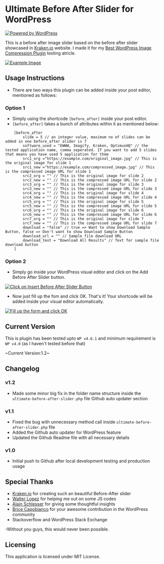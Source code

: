 # Ultimate Before After Slider for WordPress
[![Powered by WordPress](https://i.imgur.com/TLxhYvJ.gif)](https://wordpress.org/)

This is a before after image slider based on the before after slider showcased in [Kraken.io](https://kraken.io/) website. I made it for my [Best WordPress Image Compression Plugin](https://www.isaumya.com/finding-out-the-best-wordpress-image-compression-plugin/) testing atricle.

[![Example Image](https://i.imgur.com/ABHvovw.jpg)](https://i.imgur.com/ABHvovw.jpg)

## Usage Instructions
* There are two ways this plugin can be added inside your post editor, mentioned as follows:

### Option 1
* Simply using the shortcode `[before_after]` inside your post editor.
* `[before_after]` takes a bunch of attributes within it as mentioned below:

```
	[before_after
		slide = 5 // an integer value, maximum no of slides can be added in one before_after alider is 7
		software_used = "EWWW, Imagify, Kraken, OptimusHQ" // the tested application name, comma seperated. If you want to add 5 slides that means you have used 5 application for them
		src1_org ="https://example.com/original_image.jpg" // This is the original image for slide 1
		src1_new ="https://example.com/compressed_image.jpg" // This is the compressed image URL for slide 1
		src2_org = "" // This is the original image for slide 2
		src2_new = "" // This is the compressed image URL for slide 2
		src3_org = "" // This is the original image for slide 3
		src3_new = "" // This is the compressed image URL for slide 3
		src4_org = "" // This is the original image for slide 4
		src4_new = "" // This is the compressed image URL for slide 4
		src5_org = "" // This is the original image for slide 5
		src5_new = "" // This is the compressed image URL for slide 5
		src6_org = "" // This is the original image for slide 6
		src6_new = "" // This is the compressed image URL for slide 6
		src7_org = "" // This is the original image for slide 7
		src7_new = "" // This is the compressed image URL for slide 7
		download = "false" // true => Want to show Download Sample Button, false => Don't want to show Download Sample Button
		download_url = "" // Sample file download URL
		download_text = "Download All Results" // Text for sample file download button
	]
```

### Option 2
* Simply go inside your WordPress visual editor and click on the Add Before After Slider button.

[![Click on Insert Before After Slider Button](https://i.imgur.com/vlNGtIB.jpg)](https://i.imgur.com/vlNGtIB.jpg)

* Now just fill up the fom and click OK. That's it! Your shortcode will be added inside your visual editor automatically.

[![Fill up the form and click OK](https://i.imgur.com/2sO0zeB.jpg)](https://i.imgur.com/2sO0zeB.jpg)

## Current Version
This is plugin has been tested upto `WP v4.6.1` and minimum requirement is `WP v4.0` (as I haven't tested before that)

~Current Version:1.2~

## Changelog
### v1.2
* Made some minor big fix in the folder name structure inside the `ultimate-before-after-slider.php` file Github auto updater section

### v1.1
* Fixed the bug with unnecessary method call inside `ultimate-before-after-slider.php` file
* Added the Github auto updater for WordPress feature
* Updated the Github Readme file with all necessary details

### v1.0
* Initial push to Github after local development testing and production usage

## Special Thanks
* [Kraken.io](https://kraken.io/) for creating such an beautiful Before-After slider
* [Walter Lopez](https://twitter.com/lopwalj) for helping me out on some JS codes
* [Alain Schlesser](https://twitter.com/schlessera) for giving some thoughtful insights
* [Brice Capobianco](https://twitter.com/BriceCapobianco) for your awesome contribution in the WordPress community
* Stackoverflow and WordPress Stack Exchange

-Without you guys, this would never been possible.

## Licensing 
This application is licensed under MIT License.